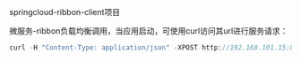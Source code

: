 springcloud-ribbon-client项目

微服务-ribbon负载均衡调用，当应用启动，可使用curl访问其url进行服务请求：

```js
curl -H "Content-Type: application/json" -XPOST http://192.168.101.15:8001/data/service/query/v1 -d '{"ip":"111.111.111.112","location":{"coordsys":"","lat":"20.027870","lng":"110.162315"}}'
```

